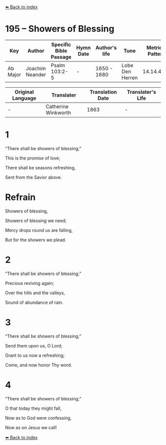 [⬅️ Back to index](../README.md)

# 195 – Showers of Blessing

Key | Author   | Specific Bible Passage     |Hymn Date |Author's life |Tune |Metrical Pattern   |Composer/Source                                                                                        
-- | --------- | ---------------------------|----------|--------------|-----|-------------------|-------------   
Ab Major  | Joachim Neander      | Psalm 103:2-5 | -  | 1650 - 1680 | Lobe Den Herren | 14.14.4.7.8 | Chorale Book for England, 1863 

Original Language | Translater | Translation Date   | Translater's Life     
----------------- | --------- | --------------------|-------------   
\-  | Catherine Winkworth      | 1863 | -  | 1827 - 1878 



# 1

“There shall be showers of blessing;”

This is the promise of love;

There shall be seasons refreshing,

Sent from the Savior above.



# Refrain

Showers of blessing,

Showers of blessing we need;

Mercy drops round us are falling,

But for the showers we plead.



# 2

“There shall be showers of blessing;”

Precious reviving again;

Over the hills and the valleys,

Sound of abundance of rain.



# 3

“There shall be showers of blessing;”

Send them upon us, O Lord;

Grant to us now a refreshing;

Come, and now honor Thy word.



# 4

“There shall be showers of blessing;”

O that today they might fall,

Now as to God were confessing,

Now as on Jesus we call!

[⬅️ Back to index](../README.md)
